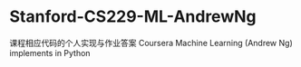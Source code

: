# Stanford-CS229-ML-AndrewNg
课程相应代码的个人实现与作业答案
Coursera Machine Learning (Andrew Ng)  implements in Python
